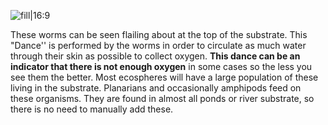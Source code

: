 ![fill|16:9](8f70408a734e46e3be483efc9be087a2.png)

These worms can be seen flailing about at the top of the substrate. This "Dance'' is performed by the worms in order to circulate as much water through their skin as possible to collect oxygen. **This dance can be an indicator that there is not enough oxygen** in some cases so the less you see them the better. Most ecospheres will have a large population of these living in the substrate. Planarians and occasionally amphipods feed on these organisms. They are found in almost all ponds or river substrate, so there is no need to manually add these.